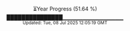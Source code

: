 <p align="center">
⏳Year Progress (51.64 %)<br>
███████████████▁▁▁▁▁▁▁▁▁▁▁▁▁▁▁ <br>
<sub>Updated: Tue, 08 Jul 2025 12:05:19 GMT</sub>
</p>

